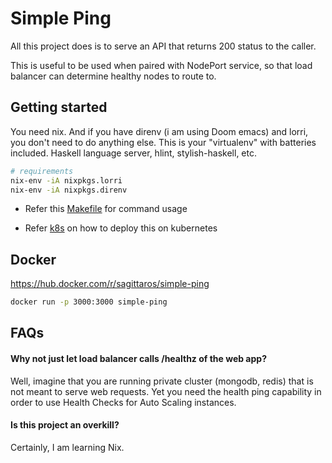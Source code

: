 # Simple Ping

All this project does is to serve an API that returns 200 status to the caller.

This is useful to be used when paired with NodePort service, so that load balancer can determine healthy nodes to route to.

## Getting started

You need nix. And if you have direnv (i am using Doom emacs) and lorri, you don't need to do anything else. This is your "virtualenv" with batteries included. Haskell language server, hlint, stylish-haskell, etc.

```sh
# requirements
nix-env -iA nixpkgs.lorri
nix-env -iA nixpkgs.direnv
```

- Refer this [Makefile](./Makefile) for command usage

- Refer [k8s](./k8s) on how to deploy this on kubernetes

## Docker

https://hub.docker.com/r/sagittaros/simple-ping

```sh
docker run -p 3000:3000 simple-ping
```

## FAQs

#### Why not just let load balancer calls /healthz of the web app?

Well, imagine that you are running private cluster (mongodb, redis) that is not meant to serve web requests. Yet you need the health ping capability in order to use Health Checks for Auto Scaling instances.

#### Is this project an overkill?

Certainly, I am learning Nix.
